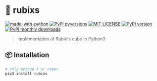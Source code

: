 # 🧸 rubixs
[![made-with-python](https://img.shields.io/badge/Made%20with-Python-1f425f.svg)](https://www.python.org/)
[![PyPI pyversions](https://img.shields.io/pypi/pyversions/rubixs)](https://pypi.org/project/rubixs/)
[![MIT LICENSE](https://img.shields.io/pypi/l/rubixs)](https://github.com/junhoyeo/rubixs/blob/master/LICENSE)
[![PyPI version](https://badge.fury.io/py/rubixs.svg)](https://badge.fury.io/py/rubixs)
[![PyPI monthly downloads](https://img.shields.io/pypi/dm/rubixs)](https://pypistats.org/packages/rubixs)

> Implementation of Rubix's cube in Python3

## 📦 Installation

```bash
# only python 3 or newer
pip3 install rubixs
```
